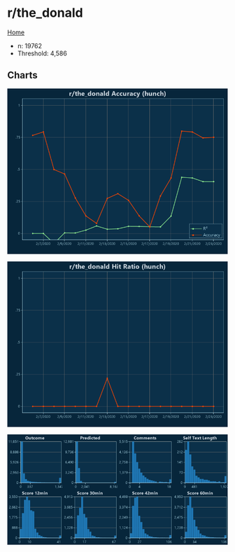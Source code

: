 # r/the_donald

[Home](../index.md)

* n: 19762
* Threshold: 4,586

## Charts

![r/the_donald R² (hunch)](../images/hunch_the_donald_Accuracy.png "r/the_donald R² (hunch)")

![r/the_donald Hit Ratio (hunch)](../images/hunch_the_donald_HitRatio.png "r/the_donald Hit Ratio (hunch)")

![r/the_donald Distributions (hunch)](../images/hunch_the_donald_Distributions.png "r/the_donald Distributions (hunch)")

